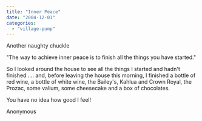 ```yaml
---
title: "Inner Peace"
date: "2004-12-01"
categories: 
  - "village-pump"
---
```


Another naughty chuckle

"The way to achieve inner peace is to finish all the things you have started."

So I looked around the house to see all the things I started and hadn't finished .... and, before leaving the house this morning, I finished a bottle of red wine, a bottle of white wine, the Bailey's, Kahlua and Crown Royal, the Prozac, some valium, some cheesecake and a box of chocolates.

You have no idea how good I feel!

Anonymous
